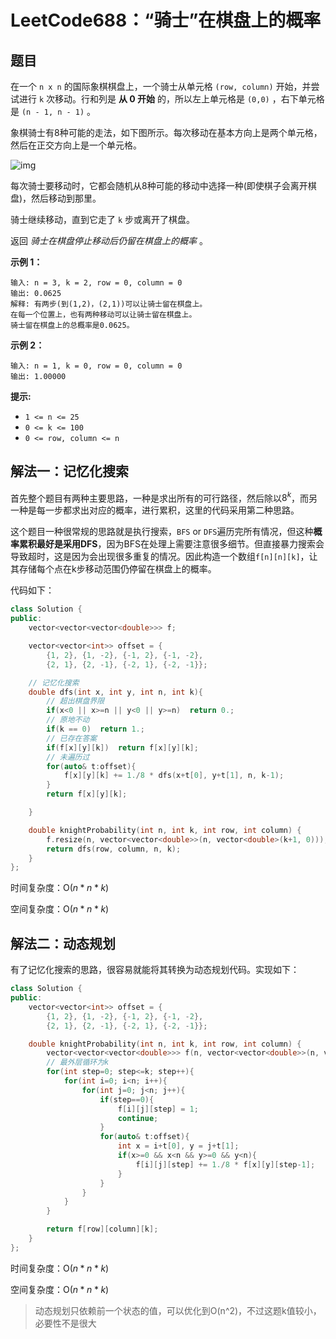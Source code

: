 # LeetCode688：“骑士”在棋盘上的概率

## 题目

在一个 `n x n` 的国际象棋棋盘上，一个骑士从单元格 `(row, column)` 开始，并尝试进行 `k` 次移动。行和列是 **从 0 开始** 的，所以左上单元格是 `(0,0)` ，右下单元格是 `(n - 1, n - 1)` 。

象棋骑士有8种可能的走法，如下图所示。每次移动在基本方向上是两个单元格，然后在正交方向上是一个单元格。

![img](https://assets.leetcode-cn.com/aliyun-lc-upload/uploads/2018/10/12/knight.png)

每次骑士要移动时，它都会随机从8种可能的移动中选择一种(即使棋子会离开棋盘)，然后移动到那里。

骑士继续移动，直到它走了 `k` 步或离开了棋盘。

返回 *骑士在棋盘停止移动后仍留在棋盘上的概率* 。

 

**示例 1：**

```
输入: n = 3, k = 2, row = 0, column = 0
输出: 0.0625
解释: 有两步(到(1,2)，(2,1))可以让骑士留在棋盘上。
在每一个位置上，也有两种移动可以让骑士留在棋盘上。
骑士留在棋盘上的总概率是0.0625。
```

**示例 2：**

```
输入: n = 1, k = 0, row = 0, column = 0
输出: 1.00000
```

 

**提示:**

- `1 <= n <= 25`
- `0 <= k <= 100`
- `0 <= row, column <= n`

## 解法一：记忆化搜索

首先整个题目有两种主要思路，一种是求出所有的可行路径，然后除以$8^k$，而另一种是每一步都求出对应的概率，进行累积，这里的代码采用第二种思路。

这个题目一种很常规的思路就是执行搜索，`BFS` or `DFS`遍历完所有情况，但这种**概率累积最好是采用DFS**，因为BFS在处理上需要注意很多细节。但直接暴力搜索会导致超时，这是因为会出现很多重复的情况。因此构造一个数组`f[n][n][k]`，让其存储每个点在k步移动范围仍停留在棋盘上的概率。

代码如下：

```c++
class Solution {
public:
    vector<vector<vector<double>>> f;

    vector<vector<int>> offset = {
        {1, 2}, {1, -2}, {-1, 2}, {-1, -2},
        {2, 1}, {2, -1}, {-2, 1}, {-2, -1}};

    // 记忆化搜索
    double dfs(int x, int y, int n, int k){
        // 超出棋盘界限
        if(x<0 || x>=n || y<0 || y>=n)  return 0.;
        // 原地不动
        if(k == 0)  return 1.;
        // 已存在答案
        if(f[x][y][k])  return f[x][y][k];
        // 未遍历过
        for(auto& t:offset){
            f[x][y][k] += 1./8 * dfs(x+t[0], y+t[1], n, k-1);
        }
        return f[x][y][k];

    }

    double knightProbability(int n, int k, int row, int column) {
        f.resize(n, vector<vector<double>>(n, vector<double>(k+1, 0)));
        return dfs(row, column, n, k);
    }
};
```

时间复杂度：O($n*n*k$)

空间复杂度：O($n*n*k$)

## 解法二：动态规划

有了记忆化搜索的思路，很容易就能将其转换为动态规划代码。实现如下：

```c++
class Solution {
public:
    vector<vector<int>> offset = {
        {1, 2}, {1, -2}, {-1, 2}, {-1, -2},
        {2, 1}, {2, -1}, {-2, 1}, {-2, -1}};

    double knightProbability(int n, int k, int row, int column) {
        vector<vector<vector<double>>> f(n, vector<vector<double>>(n, vector<double>(k+1, 0)));
        // 最外层循环为k
        for(int step=0; step<=k; step++){
            for(int i=0; i<n; i++){
                for(int j=0; j<n; j++){
                    if(step==0){
                        f[i][j][step] = 1;
                        continue;
                    }
                    for(auto& t:offset){
                        int x = i+t[0], y = j+t[1];
                        if(x>=0 && x<n && y>=0 && y<n){
                            f[i][j][step] += 1./8 * f[x][y][step-1];
                        }
                    }
                }
            }
        }

        return f[row][column][k];
    }
};
```

时间复杂度：O($n*n*k$)

空间复杂度：O($n*n*k$)

> 动态规划只依赖前一个状态的值，可以优化到O(n^2)，不过这题k值较小，必要性不是很大
